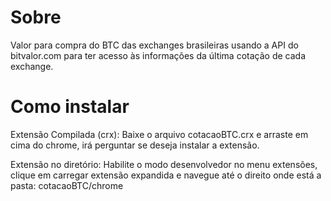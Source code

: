 # Sobre

Valor para compra do BTC das exchanges brasileiras usando a API do bitvalor.com para ter acesso às informações da última cotação de cada exchange.

# Como instalar

Extensão Compilada (crx):
Baixe o arquivo cotacaoBTC.crx e arraste em cima do chrome, irá perguntar se deseja instalar a extensão.

Extensão no diretório:
Habilite o modo desenvolvedor no menu extensões, clique em carregar extensão expandida e navegue até o direito onde está a pasta: cotacaoBTC/chrome